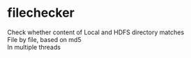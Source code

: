 # filechecker
Check whether content of Local and HDFS directory matches<br/>
File by file, based on md5<br/>
In multiple threads
